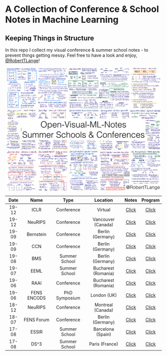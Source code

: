 # A Collection of Conference & School Notes in Machine Learning
## Keeping Things in Structure

In this repo I collect my visual conference & summer school notes - to prevent things getting messy. Feel free to have a look and enjoy, [@RobertTLange](https://twitter.com/RobertTLange)!

![alt text](thumbnail.png)

| Date | Name   |  Type   | Location |  Notes  |  Program  |
| :----: |:----------:| :------:| :-----:| :----:| :----:|
19-12 | ICLR | Conference | Virtual | [Click](2020-04-ICLR/ICLR_compressed.pdf) | [Click](2020-04-ICLR/Program-ICLR.pdf)
19-12 | NeuRIPS | Conference | Vancouver (Canada) | [Click](2019-12-NeuRIPS/) | [Click](2019-12-NeuRIPS/Program-NeuRIPS.pdf)
19-09 | Bernstein | Conference | Berlin (Germany) | [Click](2019-09-Bernstein/) | [Click](2019-09-Bernstein/Program-1-Bernstein.png)
19-09 | CCN | Conference | Berlin (Germany) | [Click](2019-09-CCN/) | [Click](2019-09-CCN/Program-1-CCN.png)
19-08 | BMS | Summer School | Berlin (Germany) | [Click](2019-08-BMS/) | [Click](2019-08-BMS/Program-BMS.png)
19-07 | EEML | Summer School | Bucharest (Romania) | [Click](2019-07-EEML/) | [Click](2019-07-EEML/Program-EEML.png)
19-06 | RAAI | Conference | Bucharest (Romania) | [Click](2019-06-RAAI/) | [Click](2019-06-RAAI/Program-1-RAAI.png)
19-06 | FENS ENCODS | PhD Symposium | London (UK) | [Click](2019-06-FENS-ENCODS/) | [Click](2019-06-FENS-ENCODS/Program-1-FENS-ENCODS.png)
18-12 | NeuRIPS | Conference | Montreal (Canada) | [Click](2018-12-NeuRIPS/) | [Click](https://nips.cc/Conferences/2018)
18-07 | FENS Forum | Conference | Berlin (Germany) | [Click](2018-07-FENS-Forum/) | [Click](2018-07-FENS-Forum/Program-1-FENS-ENCODS.png)
17-08 | ESSIR | Summer School | Barcelona (Spain) | [Click](2017-09-ESSIR/) | [Click](2017-09-ESSIR/Program-1-ESSIR.png)
17-08 | DS^3 | Summer School | Paris (France) | [Click](2017-08-DS^3/) | [Click](2017-08-DS^3/Program-DS^3.png)
